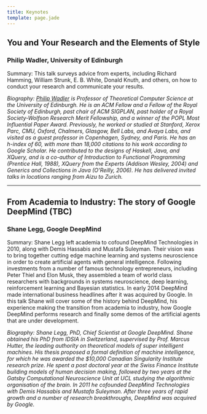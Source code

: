 ```yaml
---
title: Keynotes
template: page.jade
---
```


## You and Your Research and the Elements of Style
### Philip Wadler, University of Edinburgh

Summary: This talk surveys advice from experts, including Richard Hamming, William Strunk, E. B. White, Donald Knuth, and others, on how to conduct your research and communicate your results.

_Biography: [Philip Wadler](http://homepages.inf.ed.ac.uk/wadler/)
is Professor of Theoretical Computer Science at the University of Edinburgh. He is an ACM Fellow and a Fellow of the Royal Society of Edinburgh, past chair of ACM SIGPLAN, past holder of a Royal Society-Wolfson Research Merit Fellowship, and a winner of the POPL Most Influential Paper Award. Previously, he worked or studied at Stanford, Xerox Parc, CMU, Oxford, Chalmers, Glasgow, Bell Labs, and Avaya Labs, and visited as a guest professor in Copenhagen, Sydney, and Paris. He has an h-index of 60, with more than 18,000 citations to his work according to Google Scholar. He contributed to the designs of Haskell, Java, and XQuery, and is a co-author of Introduction to Functional Programming (Prentice Hall, 1988), XQuery from the Experts (Addison Wesley, 2004) and Generics and Collections in Java (O'Reilly, 2006). He has delivered invited talks in locations ranging from Aizu to Zurich._

* * *

## From Academia to Industry: The story of Google DeepMind (TBC)
### Shane Legg, Google DeepMind

Summary: Shane Legg left academia to cofound DeepMind Technologies in 2010, along with Demis Hassabis and Mustafa Suleyman.  Their vision was to bring together cutting edge machine learning and systems neuroscience in order to create artificial agents with general intelligence.  Following investments from a number of famous technology entrepreneurs, including Peter Thiel and Elon Musk, they assembled a team of world class researchers with backgrounds in systems neuroscience, deep learning, reinforcement learning and Bayesian statistics.  In early 2014 DeepMind made international business headlines after it was acquired by Google.  In this talk Shane will cover some of the history behind DeepMind, his experience making the transition from academia to industry, how Google DeepMind performs research and finally some demos of the artificial agents that are under development.

_Biography: Shane Legg, PhD, Chief Scientist at Google DeepMind.  Shane obtained his PhD from IDSIA in Switzerland, supervised by Prof. Marcus Hutter, the leading authority on theoretical models of super intelligent machines.  His thesis proposed a formal definition of machine intelligence, for which he was awarded the $10,000 Canadian Singularity Institute research prize.  He spent a post doctoral year at the Swiss Finance Institute building models of human decision making, followed by two years at the Gatsby Computational Neuroscience Unit at UCL studying the algorithmic organisation of the brain.  In 2011 he cofounded DeepMind Technologies with Demis Hassabis and Mustafa Suleyman.  After three years of rapid growth and a number of research breakthroughs, DeepMind was acquired by Google._
